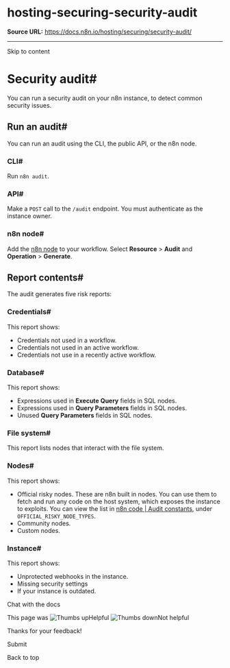 # hosting-securing-security-audit

**Source URL:** https://docs.n8n.io/hosting/securing/security-audit/

---

Skip to content 

[ ](https://github.com/n8n-io/n8n-docs/edit/main/docs/hosting/securing/security-audit.md "Edit this page")

# Security audit#

You can run a security audit on your n8n instance, to detect common security issues.

## Run an audit#

You can run an audit using the CLI, the public API, or the n8n node.

### CLI#

Run `n8n audit`.

### API#

Make a `POST` call to the `/audit` endpoint. You must authenticate as the instance owner.

### n8n node#

Add the [n8n node](../../../integrations/builtin/core-nodes/n8n-nodes-base.n8n/) to your workflow. Select **Resource** > **Audit** and **Operation** > **Generate**.

## Report contents#

The audit generates five risk reports:

### Credentials#

This report shows:

  * Credentials not used in a workflow.
  * Credentials not used in an active workflow.
  * Credentials not use in a recently active workflow.



### Database#

This report shows:

  * Expressions used in **Execute Query** fields in SQL nodes.
  * Expressions used in **Query Parameters** fields in SQL nodes.
  * Unused **Query Parameters** fields in SQL nodes.



### File system#

This report lists nodes that interact with the file system.

### Nodes#

This report shows:

  * Official risky nodes. These are n8n built in nodes. You can use them to fetch and run any code on the host system, which exposes the instance to exploits. You can view the list in [n8n code | Audit constants](https://github.com/n8n-io/n8n/blob/master/packages/cli/src/security-audit/constants.ts#L51), under `OFFICIAL_RISKY_NODE_TYPES`.
  * Community nodes.
  * Custom nodes.



### Instance#

This report shows:

  * Unprotected webhooks in the instance.
  * Missing security settings
  * If your instance is outdated.



Chat with the docs

This page was ![Thumbs up](/_images/assets/thumb_up.png)Helpful  ![Thumbs down](/_images/assets/thumb_down.png)Not helpful 

Thanks for your feedback! 

Submit 

Back to top